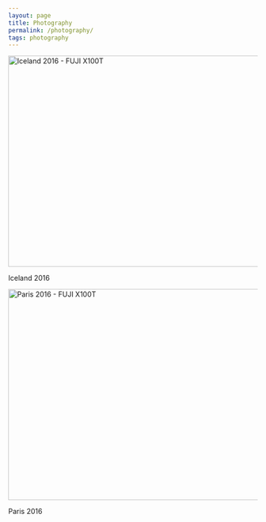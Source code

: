 ```yaml
---
layout: page
title: Photography
permalink: /photography/
tags: photography
---
```



<a data-flickr-embed="true"  href="https://www.flickr.com/photos/splendorevision/albums/72157667350882120" title="Iceland 2016 - FUJI X100T"><img src="https://c3.staticflickr.com/8/7131/26554483130_a18a1c3a6a_z.jpg" width="640" height="427" alt="Iceland 2016 - FUJI X100T"></a><script async src="//embedr.flickr.com/assets/client-code.js" charset="utf-8"></script>

Iceland 2016

<a data-flickr-embed="true"  href="https://www.flickr.com/photos/splendorevision/albums/72157665088319263" title="Paris 2016 - FUJI X100T"><img src="https://c7.staticflickr.com/2/1486/26275176590_7644dd2571_z.jpg" width="640" height="427" alt="Paris 2016 - FUJI X100T"></a><script async src="//embedr.flickr.com/assets/client-code.js" charset="utf-8"></script>

Paris 2016